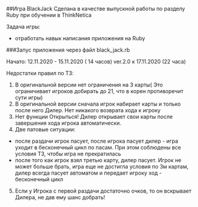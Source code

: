 ##Игра BlackJack
Сделана в качестве выпускной работы по разделу Ruby при обучении в ThinkNetica

Задача игры: 
- отработать навык написания приложения на Ruby 

###Запус приложения через файл black_jack.rb

Начато: 12.11.2020 - 15.11.2020 ( 14 часов)
 ver.2.0  к 17.11.2020 (22 часа)

Недостатки правил по ТЗ:

1) В оригинальной версии нет ограничения на 3 карты( Это ограничивает игроков добирать до 21, что в корен противоречит сути игры)
2) В оригинальной версии сначала игрок набирает карты и только после него Дилер. Нет никакого возврата хода к игроку
3) Нет функции Открыться! Дилер открывает свои карты после завершения хода игрока автоматически.
4) Две патовые ситуации: 
- после раздачи игрок пасует, после игрока пасует дилер - игра уходит в бесконечный цикл по пасам. При этом соблюдены все условия ТЗ, чтобы игра не прекратилась
- после того как игрок взял третью карту, дилер пасует. Игрок не может больше брать,  игра еще не достигла условия по 3м картам, дилер всегда пасует автоматом и передает игроку ход - бесконечный цикл
5) Если у Игрока с первой раздачи достаточно очков, то он вскрывает Дилера, не дав ему шанс добрать!

